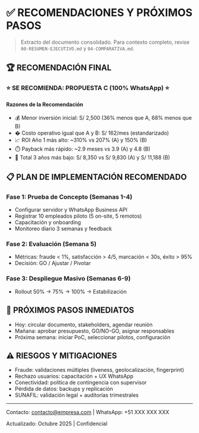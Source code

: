 # ✅ RECOMENDACIONES Y PRÓXIMOS PASOS

> Extracto del documento consolidado. Para contexto completo, revise `00-RESUMEN-EJECUTIVO.md` y `04-COMPARATIVA.md`.

## 🏆 RECOMENDACIÓN FINAL

### ⭐ SE RECOMIENDA: PROPUESTA C (100% WhatsApp) ⭐

#### Razones de la Recomendación

- 💰 Menor inversión inicial: S/ 2,500 (36% menos que A, 68% menos que B)
- � Costo operativo igual que A y B: S/ 162/mes (estandarizado)
- 📈 ROI Año 1 más alto: ~310% vs 207% (A) y 150% (B)
- ⏱️ Payback más rápido: ~2.9 meses vs 3.9 (A) y 4.8 (B)
- 🧮 Total 3 años más bajo: S/ 8,350 vs S/ 9,830 (A) y S/ 11,188 (B)

## 📋 PLAN DE IMPLEMENTACIÓN RECOMENDADO

### Fase 1: Prueba de Concepto (Semanas 1-4)
- Configurar servidor y WhatsApp Business API
- Registrar 10 empleados piloto (5 on-site, 5 remotos)
- Capacitación y onboarding
- Monitoreo diario 3 semanas y feedback

### Fase 2: Evaluación (Semana 5)
- Métricas: fraude < 1%, satisfacción > 4/5, marcación < 30s, éxito > 95%
- Decisión: GO / Ajustar / Pivotar

### Fase 3: Despliegue Masivo (Semanas 6-9)
- Rollout 50% → 75% → 100% → Estabilización

## 🎯 PRÓXIMOS PASOS INMEDIATOS
- Hoy: circular documento, stakeholders, agendar reunión
- Mañana: aprobar presupuesto, GO/NO-GO, asignar responsables
- Próxima semana: iniciar PoC, seleccionar pilotos, configuración

## ⚠️ RIESGOS Y MITIGACIONES
- Fraude: validaciones múltiples (liveness, geolocalización, fingerprint)
- Rechazo usuarios: capacitación + UX WhatsApp
- Conectividad: política de contingencia con supervisor
- Pérdida de datos: backups y replicación
- SUNAFIL: validación legal + auditorías trimestrales

---

Contacto: contacto@empresa.com | WhatsApp: +51 XXX XXX XXX

Actualizado: Octubre 2025 | Confidencial